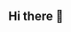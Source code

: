 ## Hi there 👋

<!--

**NayWattanai/naywattanai** is a ✨ web3 Media ✨ 

- 🔭 I’m currently working on Naywattanai (https://www.tiktok.com/@naywattanai)
- 🌱 I’m currently learning coding
- 👯 I’m looking to collaborate on coding projects
- 🤔 I’m looking for help with coding
- 💬 Ask me about web3 Media
- 📫 How to reach me: [X](https://x.com/naywattanai) and [Facebook Page](https://www.facebook.com/naywattanai1/)

### 🛠️ Languages and Tools:
![JavaScript](https://img.shields.io/badge/-JavaScript-F7DF1E?style=flat&logo=javascript&logoColor=black)

-->
